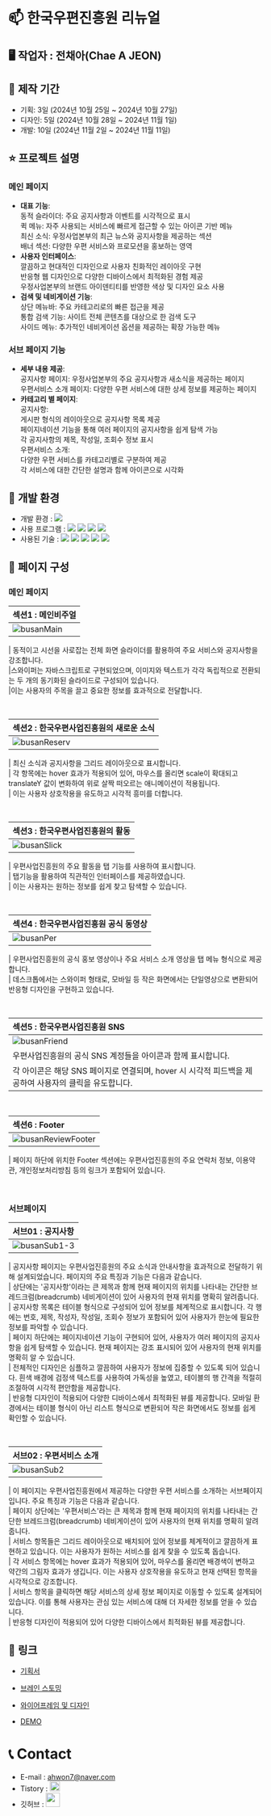 # 📫 한국우편진흥원 리뉴얼

## 🖥 작업자 : 전채아(Chae A JEON)

## 📅 제작 기간
- 기획: 3일 (2024년 10월 25일 ~ 2024년 10월 27일)
- 디자인: 5일 (2024년 10월 28일 ~ 2024년 11월 1일)
- 개발: 10일 (2024년 11월 2일 ~ 2024년 11월 11일)

## ⭐️ 프로젝트 설명

### 메인 페이지 
- <b>대표 기능</b>: <br>
           동적 슬라이더: 주요 공지사항과 이벤트를 시각적으로 표시<br>
           퀵 메뉴: 자주 사용되는 서비스에 빠르게 접근할 수 있는 아이콘 기반 메뉴<br>
           최신 소식: 우정사업본부의 최근 뉴스와 공지사항을 제공하는 섹션<br>
           배너 섹션: 다양한 우편 서비스와 프로모션을 홍보하는 영역<br>
- <b>사용자 인터페이스</b>:<br>
                   깔끔하고 현대적인 디자인으로 사용자 친화적인 레이아웃 구현<br>
                   반응형 웹 디자인으로 다양한 디바이스에서 최적화된 경험 제공<br>
                   우정사업본부의 브랜드 아이덴티티를 반영한 색상 및 디자인 요소 사용<br>
- <b>검색 및 네비게이션 기능</b>:<br>
                        상단 메뉴바: 주요 카테고리로의 빠른 접근을 제공<br>
                        통합 검색 기능: 사이트 전체 콘텐츠를 대상으로 한 검색 도구<br>
                        사이드 메뉴: 추가적인 네비게이션 옵션을 제공하는 확장 가능한 메뉴<br>

### 서브 페이지 기능

- <b>세부 내용 제공</b>:<br>
  공지사항 페이지: 우정사업본부의 주요 공지사항과 새소식을 제공하는 페이지<br>
  우편서비스 소개 페이지: 다양한 우편 서비스에 대한 상세 정보를 제공하는 페이지<br>
- <b>카테고리 별 페이지</b>: <br>
공지사항:<br>
게시판 형식의 레이아웃으로 공지사항 목록 제공<br>
페이지네이션 기능을 통해 여러 페이지의 공지사항을 쉽게 탐색 가능<br>
각 공지사항의 제목, 작성일, 조회수 정보 표시<br>
우편서비스 소개:<br>
다양한 우편 서비스를 카테고리별로 구분하여 제공<br>
각 서비스에 대한 간단한 설명과 함께 아이콘으로 시각화


## 💾 개발 환경

- 개발 환경 : <img src="https://img.shields.io/badge/windows10-0078D6?style=flat-square&logo=windows10&logoColor=white"/>
- 사용 프로그램 : <img src="https://img.shields.io/badge/Vs code-007ACC?style=flat-square&logo=visualstudiocode&logoColor=white"/> <img src="https://img.shields.io/badge/Photoshop-31A8FF?style=flat-square&logo=adobephotoshop&logoColor=white"/> <img src="https://img.shields.io/badge/Illustrator-f8a829?style=flat-square&logo=adobeillustrator&logoColor=white"/> <img src="https://img.shields.io/badge/figma-F24E1E?style=flat-square&logo=figma&logoColor=white"/>
- 사용된 기술 :
  <img src="https://img.shields.io/badge/html5-E34F26?style=flat-square&logo=html5&logoColor=white"> <img src="https://img.shields.io/badge/css3-1572B6?style=flat-square&logo=css3&logoColor=white"> <img src="https://img.shields.io/badge/jQuery-0769AD?style=flat-square&logo=jQuery&logoColor=white"> <img src="https://img.shields.io/badge/JavaScript-F7DF1E?style=flat-square&logo=JavaScript&logoColor=white"> <img src="https://img.shields.io/badge/Swiper-6332F6?style=flat-square&logo=Swiper&logoColor=white">



## 📝 페이지 구성

### 메인 페이지

| 섹션1 : 메인비주얼                                                                                                      |
| :---------------------------------------------------------------------------------------------------------------------- |
| ![busanMain]() |

| 동적이고 시선을 사로잡는 전체 화면 슬라이더를 활용하여 주요 서비스와 공지사항을 강조합니다.<br> 
|스와이퍼는 자바스크립트로 구현되었으며, 이미지와 텍스트가 각각 독립적으로 전환되는 두 개의 동기화된 슬라이드로 구성되어 있습니다.<br> 
|이는 사용자의 주목을 끌고 중요한 정보를 효과적으로 전달합니다.

<br>

| 섹션2 : 한국우편사업진흥원의 새로운 소식                                                                                           |
| :------------------------------------------------------------------------------------------------------------------------ |
| ![busanReserv]() |

| 최신 소식과 공지사항을 그리드 레이아웃으로 표시합니다. <br>
| 각 항목에는 hover 효과가 적용되어 있어, 마우스를 올리면 scale이 확대되고 translateY 값이 변화하여 위로 살짝 떠오르는 애니메이션이 적용됩니다.<br> 
| 이는 사용자 상호작용을 유도하고 시각적 흥미를 더합니다.

<br>

| 섹션3 : 한국우편사업진흥원의 활동                                                                                                          |
| :----------------------------------------------------------------------------------------------------------------------- |
| ![busanSlick]() |

| 우편사업진흥원의 주요 활동을 탭 기능를 사용하여 표시합니다.<br> 
| 탭기능을 활용하여 직관적인 인터페이스를 제공하였습니다.<br> 
| 이는 사용자는 원하는 정보를 쉽게 찾고 탐색할 수 있습니다.

<br>

| 섹션4 : 한국우편사업진흥원 공식 동영상                                                                                                           |
| :--------------------------------------------------------------------------------------------------------------------- |
| ![busanPer]() |

| 우편사업진흥원의 공식 홍보 영상이나 주요 서비스 소개 영상을 탭 메뉴 형식으로 제공합니다.<br> 
| 데스크톱에서는 스와이퍼 형태로, 모바일 등 작은 화면에서는 단일영상으로 변환되어 반응형 디자인을 구현하고 있습니다.

<br>

| 섹션5 : 한국우편사업진흥원 SNS                                                                                                        |
| :------------------------------------------------------------------------------------------------------------------------ |
| ![busanFriend]() |
| 우편사업진흥원의 공식 SNS 계정들을 아이콘과 함께 표시합니다.<br> 
| 각 아이콘은 해당 SNS 페이지로 연결되며, hover 시 시각적 피드백을 제공하여 사용자의 클릭을 유도합니다.

<br>

| 섹션6 : Footer                                                                                                           |
| :------------------------------------------------------------------------------------------------------------------------------ |
| ![busanReviewFooter]() |

|  페이지 하단에 위치한 Footer 섹션에는 우편사업진흥원의 주요 연락처 정보, 이용약관, 개인정보처리방침 등의 링크가 포함되어 있습니다.

<br>

### 서브페이지

| 서브01 : 공지사항                                                                                                        |
| :------------------------------------------------------------------------------------------------------------------------ |
| ![busanSub1-3]() |

| 공지사항 페이지는 우편사업진흥원의 주요 소식과 안내사항을 효과적으로 전달하기 위해 설계되었습니다. 페이지의 주요 특징과 기능은 다음과 같습니다.<br> 
| 상단에는 '공지사항'이라는 큰 제목과 함께 현재 페이지의 위치를 나타내는 간단한 브레드크럼(breadcrumb) 네비게이션이 있어 사용자의 현재 위치를 명확히 알려줍니다.<br> 
| 공지사항 목록은 테이블 형식으로 구성되어 있어 정보를 체계적으로 표시합니다. 각 행에는 번호, 제목, 작성자, 작성일, 조회수 정보가 포함되어 있어 사용자가 한눈에 필요한 정보를 파악할 수 있습니다.<br> 
| 페이지 하단에는 페이지네이션 기능이 구현되어 있어, 사용자가 여러 페이지의 공지사항을 쉽게 탐색할 수 있습니다. 현재 페이지는 강조 표시되어 있어 사용자의 현재 위치를 명확히 알 수 있습니다.<br> 
| 전체적인 디자인은 심플하고 깔끔하여 사용자가 정보에 집중할 수 있도록 되어 있습니다. 흰색 배경에 검정색 텍스트를 사용하여 가독성을 높였고, 테이블의 행 간격을 적절히 조절하여 시각적 편안함을 제공합니다.<br> 
| 반응형 디자인이 적용되어 다양한 디바이스에서 최적화된 뷰를 제공합니다. 모바일 환경에서는 테이블 형식이 아닌 리스트 형식으로 변환되어 작은 화면에서도 정보를 쉽게 확인할 수 있습니다.<br> 

<br>

| 서브02 : 우편서비스 소개                                                                                                       |
| :---------------------------------------------------------------------------------------------------------------------- |
| ![busanSub2]() |

| 이 페이지는 우편사업진흥원에서 제공하는 다양한 우편 서비스를 소개하는 서브페이지입니다. 주요 특징과 기능은 다음과 같습니다.<br> 
| 페이지 상단에는 '우편서비스'라는 큰 제목과 함께 현재 페이지의 위치를 나타내는 간단한 브레드크럼(breadcrumb) 네비게이션이 있어 사용자의 현재 위치를 명확히 알려줍니다.<br> 
| 서비스 항목들은 그리드 레이아웃으로 배치되어 있어 정보를 체계적이고 깔끔하게 표현하고 있습니다. 이는 사용자가 원하는 서비스를 쉽게 찾을 수 있도록 돕습니다.<br> 
| 각 서비스 항목에는 hover 효과가 적용되어 있어, 마우스를 올리면 배경색이 변하고 약간의 그림자 효과가 생깁니다. 이는 사용자 상호작용을 유도하고 현재 선택된 항목을 시각적으로 강조합니다.<br> 
| 서비스 항목을 클릭하면 해당 서비스의 상세 정보 페이지로 이동할 수 있도록 설계되어 있습니다. 이를 통해 사용자는 관심 있는 서비스에 대해 더 자세한 정보를 얻을 수 있습니다.<br> 
| 반응형 디자인이 적용되어 있어 다양한 디바이스에서 최적화된 뷰를 제공합니다. 

## 🔗 링크

- [기획서](https://docs.google.com/presentation/d/e/2PACX-1vSRPFusNZ-TxYgtPGHedFYUDr0O1gXHYkDOqyT1r7J8V4E2ELbkbU-KsKfay5a2M938kb45RqSEr5Lb/pub?start=false&loop=false&delayms=3000)
  
- [브레인 스토밍](https://www.figma.com/board/t5tlvgOl4THvcdCaKpV5Ps/%EA%B3%B5%EA%B3%B5%EA%B8%B0%EA%B4%80-%EB%A6%AC%EB%89%B4%EC%96%BC_%EC%A0%84%EC%B1%84%EC%95%84?node-id=0-1&t=oBG2ojBD84wX4vPW-1)

- [와이어프레임 및 디자인](https://www.figma.com/design/pgjrEDeQH0x6ogzVNMS6hA/%EA%B3%B5%EA%B3%B5%EA%B8%B0%EA%B4%80-%EB%A6%AC%EB%89%B4%EC%96%BC_%EC%A0%84%EC%B1%84%EC%95%84?node-id=121-341&t=K5y2eRG6dNCuzWds-1)
  
- [DEMO](https://www.posa.or.kr/portal/main/main.do)


# 📞 Contact

- E-mail : ahwon7@naver.com
- Tistory : <a href="https://chaea-note.tistory.com/">
  <img src="https://i.namu.wiki/i/CNVaHZuf0Gh8FzOCf15jCbi5hULtTNYHUrf_5U2bD-uAbShxafelnrNhFULo7O0JAZeTTq6_bSveUA5mOVtlyQ.svg" height="20px"/>
  </a>
- 깃허브 : <a href="https://github.com/Jeon-ChaeA">
  <img src="https://user-images.githubusercontent.com/68724828/185908612-22f4d219-78a7-4de7-bb02-deecaa63bffa.png" height="28px"/>
  </a>
